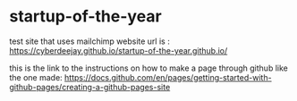 # startup-of-the-year
test site that uses mailchimp
website url is :
https://cyberdeejay.github.io/startup-of-the-year.github.io/



this is the link to the instructions on how to make a page through github like the one made:
https://docs.github.com/en/pages/getting-started-with-github-pages/creating-a-github-pages-site
